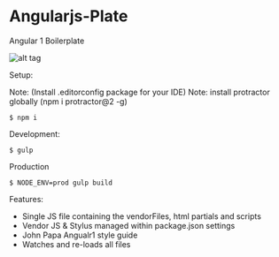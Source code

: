 # Angularjs-Plate

Angular 1 Boilerplate

![alt tag](https://media.giphy.com/media/uGlLP7Ze3pPAk/giphy.gif)

Setup:

Note: (Install .editorconfig package for your IDE)
Note: install protractor globally (npm i protractor@2 -g)

```shell
$ npm i
````

Development:
```shell
$ gulp
````

Production
```shell
$ NODE_ENV=prod gulp build
````

Features:
* Single JS file containing the vendorFiles, html partials and scripts
* Vendor JS & Stylus managed within package.json settings
* John Papa Angualr1 style guide
* Watches and re-loads all files
